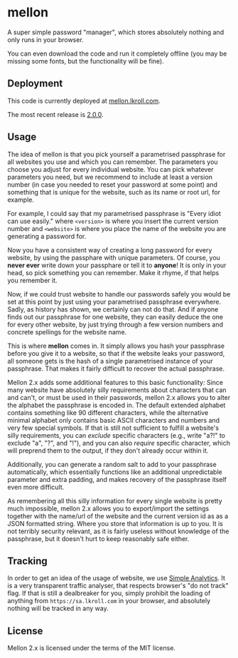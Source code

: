 # mellon
A super simple password "manager", which stores absolutely nothing and only runs in your browser. 

You can even download the code and run it completely offline (you may be missing some fonts, but the functionality will be fine).

## Deployment

This code is currently deployed at [mellon.lkroll.com](https://mellon.lkroll.com).

The most recent release is [2.0.0](https://github.com/Bathtor/mellon/releases/tag/v2.0.0).

## Usage

The idea of mellon is that you pick yourself a parametrised passphrase for all websites you use and which you can remember. The parameters you choose you adjust for every individual website. You can pick whatever parameters you need, but we recommend to include at least a version number (in case you needed to reset your password at some point) and something that is unique for the website, such as its name or root url, for example.

For example, I could say that my parametrised passphrase is "Every <version> idiot can use <website> easily." where `<version>` is where you insert the current version number and `<website>` is where you place the name of the website you are generating a password for.

Now you have a consistent way of creating a long password for every website, by using the passphare with unique parameters. Of course, you **never ever** write down your passphare or tell it to **anyone**! It is only in your head, so pick something you can remember. Make it rhyme, if that helps you remember it.

Now, if we could trust website to handle our passwords safely you would be set at this point by just using your parametrised passphrase everywhere. Sadly, as history has shown, we certainly can not do that. And if anyone finds out our passphrase for one website, they can easily deduce the one for every other website, by just trying through a few version numbers and concrete spellings for the website name.

This is where **mellon** comes in. It simply allows you hash your passphrase before you give it to a website, so that if the website leaks your password, all someone gets is the hash of a single parametrised instance of your passphrase. That makes it fairly difficult to recover the actual passphrase.

Mellon 2.x adds some additional features to this basic functionality: Since many website have absolutely silly requirements about characters that can and can't, or must be used in their passwords, mellon 2.x allows you to alter the alphabet the passphrase is encoded in. The default extended alphabet contains something like 90 different characters, while the alternative minimal alphabet only contains basic ASCII characters and numbers and very few special symbols. If that is still not sufficient to fulfill a website's silly requirements, you can *exclude* specific characters (e.g., write "a?!" to exclude "a", "?", and "!"), and you can also *require* specific character, which will preprend them to the output, if they don't already occur within it.

Additionally, you can generate a random salt to add to your passphrase automatically, which essentially functions like an additional unpredictable parameter and extra padding, and makes recovery of the passphrase itself even more difficult.

As remembering all this silly information for every single website is pretty much impossible, mellon 2.x allows you to export/import the settings together with the name/url of the website and the current version id as as a JSON formatted string. Where you store that information is up to you. It is not terribly security relevant, as it is fairly useless without knowledge of the passphrase, but it doesn't hurt to keep reasonably safe either.

## Tracking
In order to get an idea of the usage of website, we use [Simple Analytics](https://simpleanalytics.com/). It is a very transparent traffic analyser, that respects browser's "do not track" flag. If that is still a dealbreaker for you, simply prohibit the loading of anything from `https://sa.lkroll.com` in your browser, and absolutely nothing will be tracked in any way.

## License

Mellon 2.x is licensed under the terms of the MIT license.
